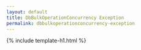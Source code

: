```yaml
---
layout: default
title: DbBulkOperationConcurrency Exception
permalink: dbbulkoperationconcurrency-exception
---
```


{% include template-h1.html %}
